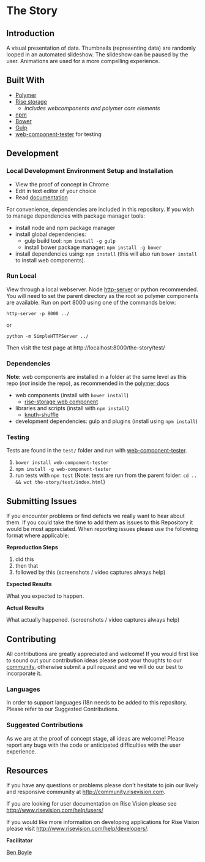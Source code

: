 The Story
=========

## Introduction

A visual presentation of data. Thumbnails (representing data) are randomly looped in an automated slideshow. The slideshow can be paused by the user. Animations are used for a more compelling experience.

## Built With

- [Polymer](https://www.polymer-project.org/)
- [Rise storage](https://github.com/Rise-Vision/web-component-rise-storage)
  - *includes webcomponents and polymer core elements*
- [npm](https://www.npmjs.org)
- [Bower](http://bower.io/)
- [Gulp](http://gulpjs.com/)
- [web-component-tester](https://github.com/Polymer/web-component-tester) for testing

## Development

### Local Development Environment Setup and Installation

- View the proof of concept in Chrome
- Edit in text editor of your choice
- Read [documentation](Documentation.md)

For convenience, dependencies are included in this repository. If you wish to manage dependencies with package manager tools:

- install node and npm package manager
- install global dependencies:
  - gulp build tool: `npm install -g gulp`
  - install bower package manager: `npm install -g bower`
- install dependencies using: `npm install` (this will also run `bower install` to install web components).

### Run Local

View through a local webserver. Node [http-server](https://www.npmjs.org/package/http-server) or python recommended. You will need to set the parent directory as the root so polymer components are available. Run on port 8000 using one of the commands below:

```shell
http-server -p 8000 ../
```
or
```shell
python -m SimpleHTTPServer ../
```

Then visit the test page at http://localhost:8000/the-story/test/

### Dependencies

**Note:** web components are installed in a folder at the same level as this repo (*not* inside the repo), as recommended in the [polymer docs](https://www.polymer-project.org/0.5/docs/start/reusableelements.html#create)

- web components (install with `bower install`)
  - [rise-storage web component](https://github.com/Rise-Vision/web-component-rise-storage)
- libraries and scripts (install with `npm install`)
  - [knuth-shuffle](https://github.com/coolaj86/knuth-shuffle)
- development dependencies: gulp and plugins (install using `npm install`)

### Testing

Tests are found in the `test/` folder and run with [web-component-tester](https://github.com/Polymer/web-component-tester).

1. `bower install web-component-tester`
2. `npm install -g web-component-tester`
3. run tests with `npm test` (Note: tests are run from the parent folder: `cd .. && wct the-story/test/index.html`)

## Submitting Issues

If you encounter problems or find defects we really want to hear about them. If you could take the time to add them as issues to this Repository it would be most appreciated. When reporting issues please use the following format where applicable:

**Reproduction Steps**

1. did this
2. then that
3. followed by this (screenshots / video captures always help)

**Expected Results**

What you expected to happen.

**Actual Results**

What actually happened. (screenshots / video captures always help)

## Contributing

All contributions are greatly appreciated and welcome! If you would first like to sound out your contribution ideas please post your thoughts to our [community](http://community.risevision.com), otherwise submit a pull request and we will do our best to incorporate it.

### Languages

In order to support languages i18n needs to be added to this repository.  Please refer to our Suggested Contributions.

### Suggested Contributions

As we are at the proof of concept stage, all ideas are welcome! Please report any bugs with the code or anticipated difficulties with the user experience.

## Resources
If you have any questions or problems please don't hesitate to join our lively and responsive community at http://community.risevision.com.

If you are looking for user documentation on Rise Vision please see http://www.risevision.com/help/users/

If you would like more information on developing applications for Rise Vision please visit http://www.risevision.com/help/developers/.

**Facilitator**

[Ben Boyle](https://github.com/bboyle "Ben Boyle")
